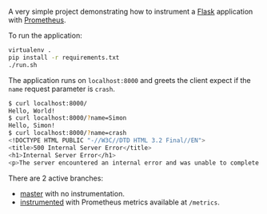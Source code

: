 A very simple project demonstrating how to instrument a [Flask](https://palletsprojects.com/p/flask/) application with [Prometheus](https://prometheus.io).

To run the application:

```bash
virtualenv .
pip install -r requirements.txt
./run.sh
```

The application runs on `localhost:8000` and greets the client expect if the `name` request parameter is `crash`.

```bash
$ curl localhost:8000/
Hello, World!
$ curl localhost:8000/?name=Simon
Hello, Simon!
$ curl localhost:8000/?name=crash
<!DOCTYPE HTML PUBLIC "-//W3C//DTD HTML 3.2 Final//EN">
<title>500 Internal Server Error</title>
<h1>Internal Server Error</h1>
<p>The server encountered an internal error and was unable to complete your request. Either the server is overloaded or there is an error in the application.</p>
```

There are 2 active branches:

* [master](https://github.com/simonpasquier/simple_flask_application/tree/master) with no instrumentation.
* [instrumented](https://github.com/simonpasquier/simple_flask_application/tree/instrumented) with Prometheus metrics available at `/metrics`.
